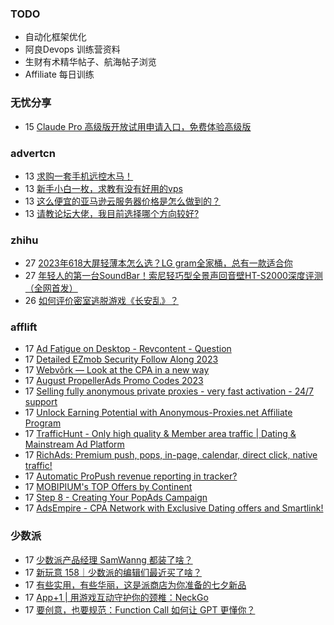 ### TODO
-  自动化框架优化
-  阿良Devops 训练营资料
-  生财有术精华帖子、航海帖子浏览
-  Affiliate 每日训练

### 无忧分享
<!-- ruyo:START -->
-  15 [Claude Pro 高级版开放试用申请入口，免费体验高级版](https://51.ruyo.net/18456.html)<!-- ruyo:END -->

### advertcn
<!-- advertcn:START -->
-  13 [求购一套手机远控木马！](https://www.advertcn.com/forum.php?mod=viewthread&tid=111618)
-  13 [新手小白一枚，求教有没有好用的vps](https://www.advertcn.com/forum.php?mod=viewthread&tid=111616)
-  13 [这么便宜的亚马逊云服务器价格是怎么做到的？](https://www.advertcn.com/forum.php?mod=viewthread&tid=111615)
-  13 [请教论坛大佬，我目前选择哪个方向较好?](https://www.advertcn.com/forum.php?mod=viewthread&tid=111614)<!-- advertcn:END -->

### zhihu
<!-- zhihu:START -->
-  27 [2023年618大屏轻薄本怎么选？LG gram全家桶，总有一款适合你](http://zhuanlan.zhihu.com/p/632641888?utm_campaign=rss&utm_medium=rss&utm_source=rss&utm_content=title)
-  27 [年轻人的第一台SoundBar！索尼轻巧型全景声回音壁HT-S2000深度评测（全网首发）](http://zhuanlan.zhihu.com/p/630990296?utm_campaign=rss&utm_medium=rss&utm_source=rss&utm_content=title)
-  26 [如何评价密室逃脱游戏《长安乱》？](http://www.zhihu.com/question/563950552/answer/3045961312?utm_campaign=rss&utm_medium=rss&utm_source=rss&utm_content=title)<!-- zhihu:END -->

### afflift
<!-- afflift:START -->
-  17 [Ad Fatigue on Desktop - Revcontent - Question](https://afflift.com/f/threads/ad-fatigue-on-desktop-revcontent-question.11378/)
-  17 [Detailed EZmob Security Follow Along 2023](https://afflift.com/f/threads/detailed-ezmob-security-follow-along-2023.11466/)
-  17 [Webvõrk — Look at the CPA in a new way](https://afflift.com/f/threads/webv%C3%B5rk-%E2%80%94-look-at-the-cpa-in-a-new-way.2820/)
-  17 [August PropellerAds Promo Codes 2023](https://afflift.com/f/threads/august-propellerads-promo-codes-2023.11410/)
-  17 [Selling fully anonymous private proxies - very fast activation - 24/7 support](https://afflift.com/f/threads/selling-fully-anonymous-private-proxies-very-fast-activation-24-7-support.11474/)
-  17 [Unlock Earning Potential with Anonymous-Proxies.net Affiliate Program](https://afflift.com/f/threads/unlock-earning-potential-with-anonymous-proxies-net-affiliate-program.11473/)
-  17 [TrafficHunt - Only high quality &amp; Member area traffic | Dating &amp; Mainstream Ad Platform](https://afflift.com/f/threads/traffichunt-only-high-quality-member-area-traffic-dating-mainstream-ad-platform.10862/)
-  17 [RichAds: Premium push, pops, in-page, calendar, direct click, native traffic!](https://afflift.com/f/threads/richads-premium-push-pops-in-page-calendar-direct-click-native-traffic.991/)
-  17 [Automatic ProPush revenue reporting in tracker?](https://afflift.com/f/threads/automatic-propush-revenue-reporting-in-tracker.10905/)
-  17 [MOBIPIUM&#39;s TOP Offers by Continent](https://afflift.com/f/threads/mobipiums-top-offers-by-continent.11470/)
-  17 [Step 8 - Creating Your PopAds Campaign](https://afflift.com/f/threads/step-8-creating-your-popads-campaign.2945/)
-  17 [AdsEmpire - CPA Network with Exclusive Dating offers and Smartlink!](https://afflift.com/f/threads/adsempire-cpa-network-with-exclusive-dating-offers-and-smartlink.6820/)<!-- afflift:END -->

### 少数派
<!-- sspai:START -->
-  17 [少数派产品经理 SamWanng 都装了啥？](https://sspai.com/prime/story/zhuanglesha-230817)
-  17 [新玩意 158｜少数派的编辑们最近买了啥？](https://sspai.com/post/82125)
-  17 [有些实用，有些华丽，这是派商店为你准备的七夕新品](https://sspai.com/post/82091)
-  17 [App+1 | 用游戏互动守护你的颈椎：NeckGo](https://sspai.com/post/82035)
-  17 [要创意，也要规范：Function Call 如何让 GPT 更懂你？](https://sspai.com/post/81986)<!-- sspai:END -->
